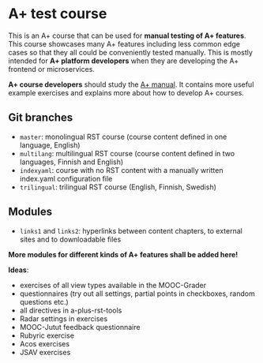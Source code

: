 # A+ test course

This is an A+ course that can be used for **manual testing of A+ features**.
This course showcases many A+ features including less common edge cases
so that they all could be conveniently tested manually.
This is mostly intended for **A+ platform developers**
when they are developing the A+ frontend or microservices.

**A+ course developers** should study the [A+ manual](https://github.com/apluslms/aplus-manual).
It contains more useful example exercises and explains more about how to develop A+ courses.

## Git branches

* `master`: monolingual RST course (course content defined in one language, English)
* `multilang`: multilingual RST course (course content defined in two languages, Finnish and English)
* `indexyaml`: course with no RST content with a manually written index.yaml configuration file
* `trilingual`: trilingual RST course (English, Finnish, Swedish)

## Modules

* `links1` and `links2`: hyperlinks between content chapters, to external sites and to downloadable files

**More modules for different kinds of A+ features shall be added here!**

**Ideas**:

* exercises of all view types available in the MOOC-Grader
* questionnaires (try out all settings, partial points in checkboxes, random questions etc.)
* all directives in a-plus-rst-tools
* Radar settings in exercises
* MOOC-Jutut feedback questionnaire
* Rubyric exercise
* Acos exercises
* JSAV exercises
